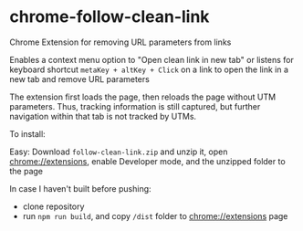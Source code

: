 # chrome-follow-clean-link
Chrome Extension for removing URL parameters from links

Enables a context menu option to "Open clean link in new tab"
or listens for keyboard shortcut `metaKey + altKey + Click` on a link to open the link in a new tab and remove URL parameters

The extension first loads the page, then reloads the page without UTM parameters. Thus, tracking information is still captured, but further navigation within that tab is not tracked by UTMs.

To install:

Easy: Download `follow-clean-link.zip` and unzip it, open [chrome://extensions](chrome://extensions), enable Developer mode, and the unzipped folder to the page

In case I haven't built before pushing:
- clone repository
- run `npm run build`, and copy `/dist` folder to [chrome://extensions](chrome://extensions) page
